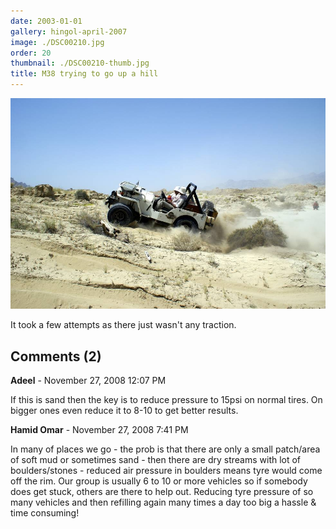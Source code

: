```yaml
---
date: 2003-01-01
gallery: hingol-april-2007
image: ./DSC00210.jpg
order: 20
thumbnail: ./DSC00210-thumb.jpg
title: M38 trying to go up a hill
---
```


![M38 trying to go up a hill](./DSC00210.jpg)

It took a few attempts as there just wasn't any traction.

<div id="comments">

## Comments (2)

<div id="comment">

**Adeel** - November 27, 2008 12:07 PM

If this is sand then the key is to reduce pressure to 15psi on normal tires. On bigger ones even reduce it to 8-10 to get better results.

</div>

<div id="comment">

**Hamid Omar** - November 27, 2008  7:41 PM

In many of places we go - the prob is that there are only a small patch/area of soft mud or sometimes sand - then there are dry streams with lot of boulders/stones - reduced air pressure in boulders means tyre would come off the rim. Our group is usually 6 to 10 or more vehicles so if somebody does get stuck, others are there to help out. Reducing tyre pressure of so many vehicles and then refilling again many times a day too big a hassle & time consuming!

</div>

</div>